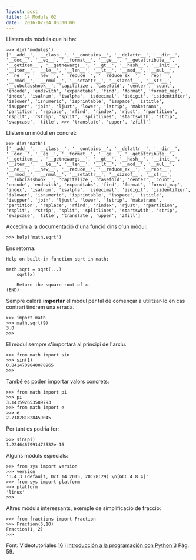 ```yaml
---
layout: post
title: 14 Mòduls 02
date:  2016-07-04 05:00:00
---
```


Llistem els mòduls que hi ha:

	>>> dir('modules')
	['__add__', '__class__', '__contains__', '__delattr__', '__dir__', '__doc__', '__eq__', '__format__', '__ge__', '__getattribute__', '__getitem__', '__getnewargs__', '__gt__', '__hash__', '__init__', '__iter__', '__le__', '__len__', '__lt__', '__mod__', '__mul__', '__ne__', '__new__', '__reduce__', '__reduce_ex__', '__repr__', '__rmod__', '__rmul__', '__setattr__', '__sizeof__', '__str__', '__subclasshook__', 'capitalize', 'casefold', 'center', 'count', 'encode', 'endswith', 'expandtabs', 'find', 'format', 'format_map', 'index', 'isalnum', 'isalpha', 'isdecimal', 'isdigit', 'isidentifier', 'islower', 'isnumeric', 'isprintable', 'isspace', 'istitle', 'isupper', 'join', 'ljust', 'lower', 'lstrip', 'maketrans', 'partition', 'replace', 'rfind', 'rindex', 'rjust', 'rpartition', 'rsplit', 'rstrip', 'split', 'splitlines', 'startswith', 'strip', 'swapcase', 'title', >>> 'translate', 'upper', 'zfill']


Llistem un mòdul en concret:

	>>> dir('math')
	['__add__', '__class__', '__contains__', '__delattr__', '__dir__', '__doc__', '__eq__', '__format__', '__ge__', '__getattribute__', '__getitem__', '__getnewargs__', '__gt__', '__hash__', '__init__', '__iter__', '__le__', '__len__', '__lt__', '__mod__', '__mul__', '__ne__', '__new__', '__reduce__', '__reduce_ex__', '__repr__', '__rmod__', '__rmul__', '__setattr__', '__sizeof__', '__str__', '__subclasshook__', 'capitalize', 'casefold', 'center', 'count', 'encode', 'endswith', 'expandtabs', 'find', 'format', 'format_map', 'index', 'isalnum', 'isalpha', 'isdecimal', 'isdigit', 'isidentifier', 'islower', 'isnumeric', 'isprintable', 'isspace', 'istitle', 'isupper', 'join', 'ljust', 'lower', 'lstrip', 'maketrans', 'partition', 'replace', 'rfind', 'rindex', 'rjust', 'rpartition', 'rsplit', 'rstrip', 'split', 'splitlines', 'startswith', 'strip', 'swapcase', 'title', 'translate', 'upper', 'zfill']


Accedim a la documentació d'una funció dins d'un mòdul:


	>>> help('math.sqrt')

Ens retorna:

	Help on built-in function sqrt in math:
	
	math.sqrt = sqrt(...)
	    sqrt(x)
	    
	    Return the square root of x.
	(END)


Sempre caldrà **importar** el mòdul per tal de començar a utilitzar-lo en cas contrari tindrem una errada.

	>>> import math
	>>> math.sqrt(9)
	3.0
	>>> 

El mòdul sempre s'importarà al principi de l'arxiu.

```
>>> from math import sin
>>> sin(1)
0.8414709848078965
>>> 
```

També es poden importar valors concrets:

```
>>> from math import pi
>>> pi
3.141592653589793
>>> from math import e
>>> e
2.718281828459045

```

Per tant es podria fer:

    >>> sin(pi)
    1.2246467991473532e-16


Alguns mòduls especials:

```
>>> from sys import version
>>> version
'3.4.3 (default, Oct 14 2015, 20:28:29) \n[GCC 4.8.4]'
>>> from sys import platform
>>> platform
'linux'
>>> 
```
Altres mòduls interessants, exemple de simplificació de fracció:

```
>>> from fractions import Fraction
>>> Fraction(5,10)
Fraction(1, 2)
>>> 
```


Font: Videotutoriales [16](https://www.youtube.com/watch?v=UKi5g9xnXf0&list=PLEtcGQaT56chpYflEjBWRodHJNJN8EKpO&index=17) i [Introducción a la programación con Python 3](http://repositori.uji.es/xmlui/bitstream/handle/10234/102653/s93.pdf?sequence=1) Pàg. 59.
